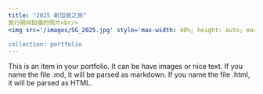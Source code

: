 ```yaml
---
title: "2025 新加坡之旅"
旅行期间拍摄的照片<br/>
<img src='/images/SG_2025.jpg' style='max-width: 40%; height: auto; margin: 10px;' /> <br/>

collection: portfolio
---
```


This is an item in your portfolio. It can be have images or nice text. If you name the file .md, it will be parsed as markdown. If you name the file .html, it will be parsed as HTML. 
